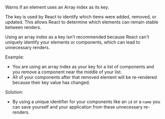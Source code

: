Warns if an element uses an Array index as its key.

The key is used by React to identify which items were added, removed, or updated. This allows React to determine which elements can remain stable between renders.

Using an array index as a key isn't recommended because React can't uniquely identify your elements or components, which can lead to unnecessary renders.

Example:
- You are using an array index as your key for a list of components and you remove a component near the middle of your list. 
- All of your components after that removed element will be re-rendered because their key value has changed. 

Solution:
- By using a unique identifier for your components like an `id` or a `name` you can save yourself and your application from these unnecessary re-renders. 